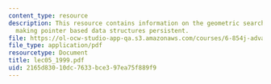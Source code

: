 ```yaml
---
content_type: resource
description: This resource contains information on the geometric search problem and
  making pointer based data structures persistent.
file: https://ol-ocw-studio-app-qa.s3.amazonaws.com/courses/6-854j-advanced-algorithms-fall-2005/2165d83010dc7633bce397ea75f889f9_lec05_1999.pdf
file_type: application/pdf
resourcetype: Document
title: lec05_1999.pdf
uid: 2165d830-10dc-7633-bce3-97ea75f889f9
---
```

